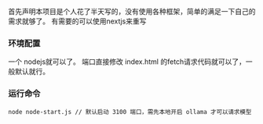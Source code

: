 首先声明本项目是个人花了半天写的，没有使用各种框架，简单的满足一下自己的需求就够了。
有需要的可以使用nextjs来重写

### 环境配置
一个 nodejs就可以了。
端口直接修改 index.html 的fetch请求代码就可以了，一般默认就行。

### 运行命令
```besh
node node-start.js // 默认启动 3100 端口，需先本地开启 ollama 才可以请求模型
```
